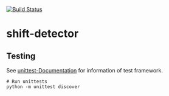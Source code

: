 [![Build Status](https://travis-ci.org/hpi-bp1819-naumann/shift-detector.svg?branch=master)](https://travis-ci.org/hpi-bp1819-naumann/shift-detector)
# shift-detector

## Testing
See [unittest-Documentation](https://docs.python.org/3/library/unittest.html) for information of test framework.
```
# Run unittests
python -m unittest discover
```
